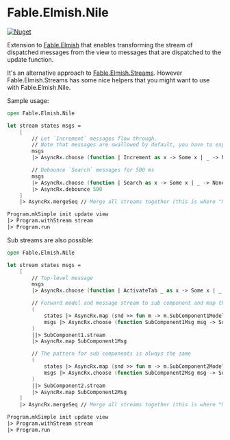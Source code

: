 # Fable.Elmish.Nile

[![Nuget](https://img.shields.io/nuget/v/Fable.Elmish.Nile.svg)](https://www.nuget.org/packages/Fable.Elmish.Nile/)

Extension to [Fable.Elmish](https://elmish.github.io/elmish/) that enables transforming the stream of dispatched messages from the view to messages that are dispatched to the update function.

It's an alternative approach to [Fable.Elmish.Streams](https://elmish-streams.readthedocs.io/en/latest/).
However Fable.Elmish.Streams has some nice helpers that you might want to use with Fable.Elmish.Nile.

Sample usage:

```fsharp
open Fable.Elmish.Nile

let stream states msgs =
    [
        // Let `Increment` messages flow through.
        // Note that messages are swallowed by default, you have to explicitely let them flow through.
        msgs
        |> AsyncRx.choose (function | Increment as x -> Some x | _ -> None)

        // Debounce `Search` messages for 500 ms
        msgs
        |> AsyncRx.choose (function | Search as x -> Some x | _ -> None)
        |> AsyncRx.debounce 500
    ]
    |> AsyncRx.mergeSeq // Merge all streams together (this is where "Nile" comes from)

Program.mkSimple init update view
|> Program.withStream stream
|> Program.run
```

Sub streams are also possible:

```fsharp
open Fable.Elmish.Nile

let stream states msgs =
    [
        // Top-level message
        msgs
        |> AsyncRx.choose (function | ActivateTab _ as x -> Some x | _ -> None)

        // Forward model and message stream to sub component and map the resulting messages back to top-level messages
        (
            states |> AsyncRx.map (snd >> fun m -> m.SubComponent1Model),
            msgs |> AsyncRx.choose (function SubComponent1Msg msg -> Some msg | _ -> None)
        )
        ||> SubComponent1.stream
        |> AsyncRx.map SubComponent1Msg

        // The pattern for sub components is always the same
        (
            states |> AsyncRx.map (snd >> fun m -> m.SubComponent2Model),
            msgs |> AsyncRx.choose (function SubComponent2Msg msg -> Some msg | _ -> None)
        )
        ||> SubComponent2.stream
        |> AsyncRx.map SubComponent2Msg
    ]
    |> AsyncRx.mergeSeq // Merge all streams together (this is where "Nile" comes from)

Program.mkSimple init update view
|> Program.withStream stream
|> Program.run
```
